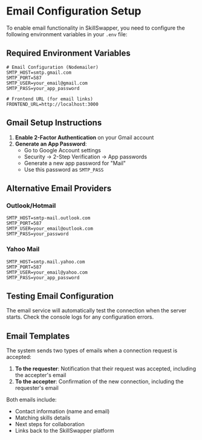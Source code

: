 # Email Configuration Setup

To enable email functionality in SkillSwapper, you need to configure the following environment variables in your `.env` file:

## Required Environment Variables

```env
# Email Configuration (Nodemailer)
SMTP_HOST=smtp.gmail.com
SMTP_PORT=587
SMTP_USER=your_email@gmail.com
SMTP_PASS=your_app_password

# Frontend URL (for email links)
FRONTEND_URL=http://localhost:3000
```

## Gmail Setup Instructions

1. **Enable 2-Factor Authentication** on your Gmail account
2. **Generate an App Password**:
   - Go to Google Account settings
   - Security → 2-Step Verification → App passwords
   - Generate a new app password for "Mail"
   - Use this password as `SMTP_PASS`

## Alternative Email Providers

### Outlook/Hotmail
```env
SMTP_HOST=smtp-mail.outlook.com
SMTP_PORT=587
SMTP_USER=your_email@outlook.com
SMTP_PASS=your_password
```

### Yahoo Mail
```env
SMTP_HOST=smtp.mail.yahoo.com
SMTP_PORT=587
SMTP_USER=your_email@yahoo.com
SMTP_PASS=your_app_password
```

## Testing Email Configuration

The email service will automatically test the connection when the server starts. Check the console logs for any configuration errors.

## Email Templates

The system sends two types of emails when a connection request is accepted:

1. **To the requester**: Notification that their request was accepted, including the accepter's email
2. **To the accepter**: Confirmation of the new connection, including the requester's email

Both emails include:
- Contact information (name and email)
- Matching skills details
- Next steps for collaboration
- Links back to the SkillSwapper platform








